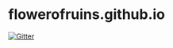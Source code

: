 # flowerofruins.github.io

[![Gitter](https://badges.gitter.im/flowerofruins-github-io/community.svg)](https://gitter.im/flowerofruins-github-io/community?utm_source=badge&utm_medium=badge&utm_campaign=pr-badge&utm_content=badge)